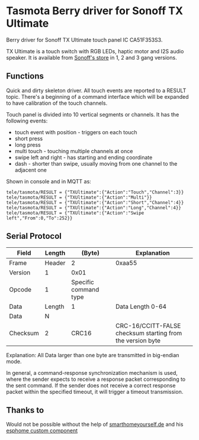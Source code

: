# Tasmota Berry driver for Sonoff TX Ultimate

Berry driver for Sonoff TX Ultimate touch panel IC CA51F353S3.

TX Ultimate is a touch switch with RGB LEDs, haptic motor and I2S audio speaker. It is available from [Sonoff's store](https://itead.cc/product/sonoff-tx-ultimate-smart-touch-wall-switch/ref/34) in 1, 2 and 3 gang versions.

## Functions

Quick and dirty skeleton driver. All touch events are reported to a RESULT topic. There's a beginning of a command interface which will be expanded to have calibration of the touch channels.

Touch panel is divided into 10 vertical segments or channels. 
It has the following events: 
- touch event with position - triggers on each touch
- short press 
- long press
- multi touch - touching multiple channels at once
- swipe left and right - has starting and ending coordinate
- dash - shorter than swipe, usually moving from one channel to the adjacent one

Shown in console and in MQTT as:

```
tele/tasmota/RESULT = {"TXUltimate":{"Action":"Touch","Channel":3}}
tele/tasmota/RESULT = {"TXUltimate":{"Action":"Multi"}}
tele/tasmota/RESULT = {"TXUltimate":{"Action":"Short","Channel":4}}
tele/tasmota/RESULT = {"TXUltimate":{"Action":"Long","Channel":4}}
tele/tasmota/RESULT = {"TXUltimate":{"Action":"Swipe left","From":0,"To":252}}
```

## Serial Protocol

| Field | Length | (Byte) | Explanation
| ---  | ---  | ---  | ---
| Frame | Header | 2 | 0xaa55
| Version | 1 | 0x01 |
| Opcode | 1 | Specific  command  type |
| Data | Length | 1 | Data  Length  0-64
| Data | N | |
| Checksum | 2 | CRC16 | CRC-16/CCITT-FALSE checksum  starting from the version byte

Explanation:
All Data larger than one byte are transmitted in big-endian mode.

In general, a command-response synchronization mechanism is used, where the sender expects to receive a response packet corresponding to the sent command. If the sender does not receive a correct response packet within the specified timeout, it will trigger a timeout transmission.

## Thanks to
Would not be possible without the help of [smarthomeyourself.de](https://smarthomeyourself.de/) and his [esphome custom component](https://github.com/SmartHome-yourself/sonoff-tx-ultimate-for-esphome/)
